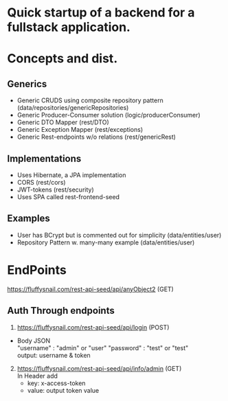 # Quick startup of a backend for a fullstack application. 

# Concepts and dist.

## Generics
* Generic CRUDS using composite repository pattern (data/repositories/genericRepositories)
* Generic Producer-Consumer solution (logic/producerConsumer)
* Generic DTO Mapper (rest/DTO)
* Generic Exception Mapper (rest/exceptions)
* Generic Rest-endpoints w/o relations (rest/genericRest)

## Implementations
* Uses Hibernate, a JPA implementation
* CORS (rest/cors)
* JWT-tokens (rest/security)
* Uses SPA called rest-frontend-seed

## Examples
* User has BCrypt but is commented out for simplicity (data/entities/user)
* Repository Pattern w. many-many example (data/entities/user)


# EndPoints
https://fluffysnail.com/rest-api-seed/api/anyObject2 (GET)

## Auth Through endpoints

1. https://fluffysnail.com/rest-api-seed/api/login (POST)
* Body JSON <br />
  "username" : "admin" or "user"
  "password" : "test" or "test" <br />
 output: username & token
 
2. https://fluffysnail.com/rest-api-seed/api/info/admin (GET) <br />
   In Header add
   - key: x-access-token
   - value: output token value
